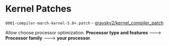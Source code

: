 # Kernel Patches

`0001-compiler-march-kernel-5.8+.patch` - [graysky2/kernel_compiler_patch](https://github.com/graysky2/kernel_compiler_patch)

Allow choose processor optimization. **Processor type and features**  --->
  **Processor family** ---> **your processor**.
